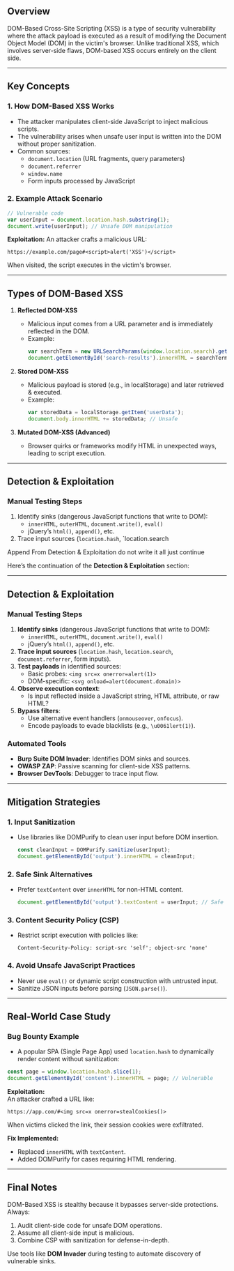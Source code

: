 
## **Overview**
DOM-Based Cross-Site Scripting (XSS) is a type of security vulnerability where the attack payload is executed as a result of modifying the Document Object Model (DOM) in the victim's browser. Unlike traditional XSS, which involves server-side flaws, DOM-based XSS occurs entirely on the client side.

---

## **Key Concepts**
### **1. How DOM-Based XSS Works**
- The attacker manipulates client-side JavaScript to inject malicious scripts.
- The vulnerability arises when unsafe user input is written into the DOM without proper sanitization.
- Common sources:
  - `document.location` (URL fragments, query parameters)
  - `document.referrer`
  - `window.name`
  - Form inputs processed by JavaScript

### **2. Example Attack Scenario**
```javascript
// Vulnerable code
var userInput = document.location.hash.substring(1);
document.write(userInput); // Unsafe DOM manipulation
```
**Exploitation:**
An attacker crafts a malicious URL:
```
https://example.com/page#<script>alert('XSS')</script>
```
When visited, the script executes in the victim's browser.

---

## **Types of DOM-Based XSS**
1. **Reflected DOM-XSS**  
   - Malicious input comes from a URL parameter and is immediately reflected in the DOM.
   - Example:  
     ```javascript
     var searchTerm = new URLSearchParams(window.location.search).get('q');
     document.getElementById('search-results').innerHTML = searchTerm; // Unsafe
     ```

2. **Stored DOM-XSS**  
   - Malicious payload is stored (e.g., in localStorage) and later retrieved & executed.
   - Example:  
     ```javascript
     var storedData = localStorage.getItem('userData');
     document.body.innerHTML += storedData; // Unsafe
     ```

3. **Mutated DOM-XSS (Advanced)**  
   - Browser quirks or frameworks modify HTML in unexpected ways, leading to script execution.

---

## **Detection & Exploitation**
### **Manual Testing Steps**
1. Identify sinks (dangerous JavaScript functions that write to DOM):
   - `innerHTML`, `outerHTML`, `document.write()`, `eval()`
   - jQuery’s `html()`, `append()`, etc.
1. Trace input sources (`location.hash`, `location.search

Append From Detection & Exploitation do not write it all just continue

 Here’s the continuation of the **Detection & Exploitation** section:

---

## **Detection & Exploitation**
### **Manual Testing Steps**
1. **Identify sinks** (dangerous JavaScript functions that write to DOM):
   - `innerHTML`, `outerHTML`, `document.write()`, `eval()`
   - jQuery’s `html()`, `append()`, etc.
2. **Trace input sources** (`location.hash`, `location.search`, `document.referrer`, form inputs).
3. **Test payloads** in identified sources:
   - Basic probes: `<img src=x onerror=alert(1)>`
   - DOM-specific: `<svg onload=alert(document.domain)>`
4. **Observe execution context**:
   - Is input reflected inside a JavaScript string, HTML attribute, or raw HTML?
5. **Bypass filters**:
   - Use alternative event handlers (`onmouseover`, `onfocus`).
   - Encode payloads to evade blacklists (e.g., `\u0061lert(1)`).

### **Automated Tools**
- **Burp Suite DOM Invader**: Identifies DOM sinks and sources.
- **OWASP ZAP**: Passive scanning for client-side XSS patterns.
- **Browser DevTools**: Debugger to trace input flow.

---

## **Mitigation Strategies**
### **1. Input Sanitization**
- Use libraries like DOMPurify to clean user input before DOM insertion.
  ```javascript
  const cleanInput = DOMPurify.sanitize(userInput);
  document.getElementById('output').innerHTML = cleanInput;
  ```

### **2. Safe Sink Alternatives**
- Prefer `textContent` over `innerHTML` for non-HTML content.
  ```javascript
  document.getElementById('output').textContent = userInput; // Safe
  ```

### **3. Content Security Policy (CSP)**
- Restrict script execution with policies like:
  ```
  Content-Security-Policy: script-src 'self'; object-src 'none'
  ```

### **4. Avoid Unsafe JavaScript Practices**
- Never use `eval()` or dynamic script construction with untrusted input.
- Sanitize JSON inputs before parsing (`JSON.parse()`).

---

## **Real-World Case Study**
### **Bug Bounty Example**
- A popular SPA (Single Page App) used `location.hash` to dynamically render content without sanitization:  
```javascript
const page = window.location.hash.slice(1);  
document.getElementById('content').innerHTML = page; // Vulnerable
```

**Exploitation:**  
An attacker crafted a URL like:  
```
https://app.com/#<img src=x onerror=stealCookies()>
```  
When victims clicked the link, their session cookies were exfiltrated.  

**Fix Implemented:**  
- Replaced `innerHTML` with `textContent`.  
- Added DOMPurify for cases requiring HTML rendering.  

---

## **Final Notes**
DOM-Based XSS is stealthy because it bypasses server-side protections. Always:  
1. Audit client-side code for unsafe DOM operations.  
2. Assume all client-side input is malicious.  
3. Combine CSP with sanitization for defense-in-depth.  

Use tools like **DOM Invader** during testing to automate discovery of vulnerable sinks.